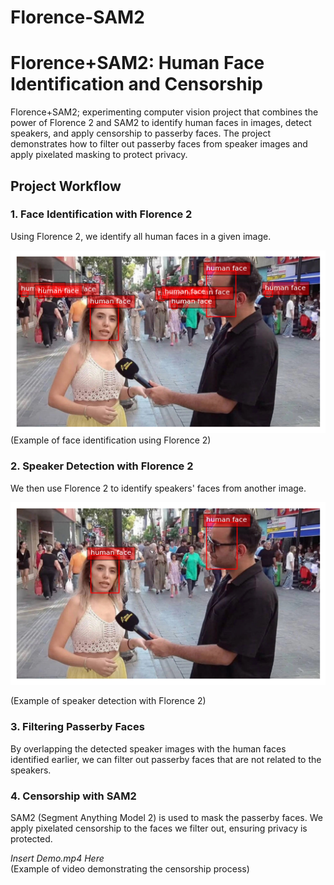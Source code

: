 # Florence-SAM2

# Florence+SAM2: Human Face Identification and Censorship

Florence+SAM2; experimenting computer vision project that combines the power of Florence 2 and SAM2 to identify human faces in images, detect speakers, and apply censorship to passerby faces. The project demonstrates how to filter out passerby faces from speaker images and apply pixelated masking to protect privacy.

## Project Workflow

### 1. Face Identification with Florence 2
Using Florence 2, we identify all human faces in a given image. 

![Florence Result](result/Florence_result.png)  
(Example of face identification using Florence 2)

### 2. Speaker Detection with Florence 2
We then use Florence 2 to identify speakers' faces from another image.

![Florence Result](result/Florence_Result_main_speaker.png) 

(Example of speaker detection with Florence 2)

### 3. Filtering Passerby Faces
By overlapping the detected speaker images with the human faces identified earlier, we can filter out passerby faces that are not related to the speakers.

### 4. Censorship with SAM2
SAM2 (Segment Anything Model 2) is used to mask the passerby faces. We apply pixelated censorship to the faces we filter out, ensuring privacy is protected.

*Insert Demo.mp4 Here*  
(Example of video demonstrating the censorship process)

